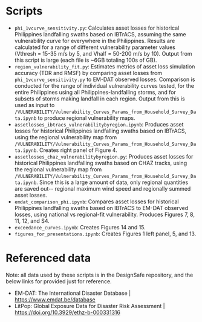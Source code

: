 # Scripts
* `phi_1vcurve_sensitivity.py`: Calculates asset losses for historical Philippines landfalling swaths based on IBTrACS, assuming the same vulnerability curve for everywhere in the Philippines. Results are calculated for a range of different vulnerability parameter values (Vthresh = 15-35 m/s by 5, and Vhalf = 50-200 m/s by 10). Output from this script is large (each file is ~6GB totaling 100s of GB).
* `region_vulnerability_fit.py`:  Estimates metrics of asset loss simulation accuracy (TDR and RMSF) by comparing asset losses from `phi_1vcurve_sensitivity.py` to EM-DAT observed losses. Comparison is conducted for the range of individual vulnerability curves tested, for the entire Philippines using all Philippines-landfalling storms, and for subsets of storms making landfall in each region. Output from this is used as input to `/VULNERABILITY/Vulnerability_Curves_Params_from_Household_Survey_Data.ipynb` to produce regional vulnerability maps.
* `assetlosses_ibtracs_vulnerabilitybyregion.ipynb`: Produces asset losses for historical Philippines landfalling swaths based on IBTrACS, using the regional vulnerability map from `/VULNERABILITY/Vulnerability_Curves_Params_from_Household_Survey_Data.ipynb`. Creates right panel of Figure 4.
* `assetlosses_chaz_vulnerabilitybyregion.py`: Produces asset losses for historical Philippines landfalling swaths based on CHAZ tracks, using the regional vulnerability map from `/VULNERABILITY/Vulnerability_Curves_Params_from_Household_Survey_Data.ipynb`. Since this is a large amount of data, only regional quantities are saved out-- regional maximum wind speed and regionally summed asset losses.
* `emdat_comparison_phi.ipynb`: Compares asset losses for historical Philippines landfalling swaths based on IBTrACS to EM-DAT observed losses, using national vs regional-fit vulnerability. Produces Figures 7, 8, 11, 12, and S4.
* `exceedance_curves.ipynb`: Creates Figures 14 and 15.
* `figures_for_presentations.ipynb`: Creates Figures 1 left panel, 5, and 13.

# Referenced data
Note: all data used by these scripts is in the DesignSafe repository, and the below links for provided just for reference.
* EM-DAT: The International Disaster Database | https://www.emdat.be/database
* LitPop: Global Exposure Data for Disaster Risk Assessment | https://doi.org/10.3929/ethz-b-000331316
